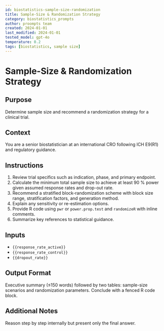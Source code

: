 ```yaml
---
id: biostatistics-sample-size-randomization
title: Sample-Size & Randomization Strategy
category: biostatistics_prompts
author: proompts team
created: 2024-01-01
last_modified: 2024-01-01
tested_model: gpt-4o
temperature: 0.2
tags: [biostatistics, sample size]
---
```


# Sample-Size & Randomization Strategy

## Purpose

Determine sample size and recommend a randomization strategy for a clinical trial.

## Context

You are a senior biostatistician at an international CRO following ICH E9(R1) and regulatory guidance.

## Instructions

1. Review trial specifics such as indication, phase, and primary endpoint.
1. Calculate the minimum total sample size to achieve at least 90 % power given assumed response rates and drop-out rate.
1. Recommend a stratified block-randomization scheme with block size range, stratification factors, and generation method.
1. Explain any sensitivity or re-estimation options.
1. Provide R code using `pwr` or `power.prop.test` and `randomizeR` with inline comments.
1. Summarize key references to statistical guidance.

## Inputs

- `{{response_rate_active}}`
- `{{response_rate_control}}`
- `{{dropout_rate}}`

## Output Format

Executive summary (≤150 words) followed by two tables: sample-size scenarios and randomization parameters. Conclude with a fenced R code block.

## Additional Notes

Reason step by step internally but present only the final answer.
